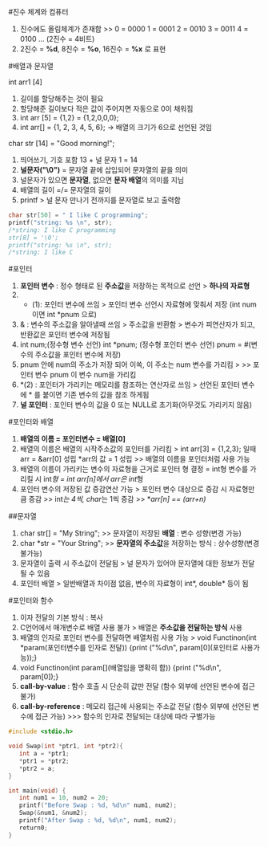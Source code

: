 #진수 체계와 컴퓨터

1. 진수에도 올림체계가 존재함 >> 0 = 0000 1 = 0001 2 = 0010 3 = 0011 4 = 0100 ... (2진수 = 4비트)
2. 2진수 = **%d**, 8진수 = **%o**, 16진수 = **%x** 로 표현

#배열과 문자열

int arr1 [4]
1. 길이를 할당해주는 것이 필요
2. 할당해준 길이보다 적은 값이 주어지면 자동으로 0이 채워짐
3. int arr [5] = {1,2} = {1,2,0,0,0};
4. int arr[] = {1, 2, 3, 4, 5, 6}; -> 배열의 크기가 6으로 선언된 것임
   
char str [14] = "Good morning!";
1. 띄어쓰기, 기호 포함 13 + 널 문자 1 = 14
2. **널문자("\0")** = 문자열 끝에 삽입되어 문자열의 끝을 의미
3. 널문자가 있으면 **문자열**, 없으면 **문자 배열**의 의미를 지님
4. 배열의 길이 =/= 문자열의 길이
5. printf > 널 문자 만나기 전까지를 문자열로 보고 출력함
```c
char str[50] = " I like C programming";
printf("string: %s \n", str);
/*string: I like C programming
str[8] = '\0';
printf("string: %s \n", str);
/*string: I like C
```

#포인터 
1. **포인터 변수** : 정수 형태로 된 **주소값**을 저장하는 목적으로 선언 > **하나의 자료형**
2. * (1): 포인터 변수에 쓰임 >  포인터 변수 선언시 자료형에 맞춰서 저장 (int num 이면 int *pnum 으로)
3. & : 변수의 주소값을 알아낼때 쓰임 > 주소값을 반환함 > 변수가 피연산자가 되고, 반환값은 포인터 변수에 저장됨
4. int num;(정수형 변수 선언) int *pnum; (정수형 포인터 변수 선언) pnum = &num;(변수의 주소값을 포인터 변수에 저장)
5. pnum 안에 num의 주소가 저장 되어 이쏙, 이 주소는 num 변수를 가리킴 > >> 포인터 변수 pnum 이 변수 num을 가리킴
6. *(2) : 포인터가 가리키는 메모리를 참조하는 연산자로 쓰임 > 선언된 포인터 변수에 * 를 붙이면 기존 변수의 값을 참조 하게됨
7. **널 포인터** : 포인터 변수의 값을 0 또는 NULL로 초기화(아무것도 가리키지 않음)

#포인터와 배열
1. **배열의 이름 = 포인터변수 = 배열[0]**
2. 배열의 이름은 배열의 시작주소값의 포인터를 가리킴 > int arr[3] = {1,2,3}; 일때 arr = &arr[0] 성립  *arr의 값 = 1 성립  >> 배열의 이름을 포인터처럼 사용 가능
3. 배열의 이름이 가리키는 변수의 자료형을 근거로 포인터 형 결정 = int형 변수를 가리킬 시 int*형 = int arr[n]에서 arr은 int*형
4. 포인터 변수의 저장된 값 증감연산 가능 > 포인터 변수 대상으로 증감 시 자료형만큼 증감 >> int*는 4씩, char*는 1씩 증감 >> **arr[n] == *(arr+n)**

##문자열
1. char str[] = "My String"; >> 문자열이 저장된 **배열** : 변수 성향(변경 가능)
2. char *str = "Your String"; >> **문자열의 주소값**을 저장하는 방식 : 상수성향(변경 불가능)
3. 문자열이 출력 시 주소값이 전달됨 > 널 문자가 있어야 문자열에 대한 정보가 전달될 수 있음
4. 포인터 배열 > 일반배열과 차이점 없음, 변수의 자료형이 int*, double* 등이 됨

#포인터와 함수
1. 이자 전달의 기본 방식 : 복사
2. C언어에서 매개변수로 배열 사용 불가 > 배열은 **주소값을 전달하는 방식** 사용
3. 배열의 인자로 포인터 변수를 전달하면 배열처럼 사용 가능 > void Functinon(int *param(포인터변수를 인자로 전달)) {print ("%d\n", param[0](포인터로 사용가능));}
4. void Functinon(int param[](배열임을 명확히 함)) {print ("%d\n", param[0]);}
5. **call-by-value** : 함수 호출 시 단순히 값만 전달 (함수 외부에 선언된 변수에 접근 불가)
6. **call-by-reference** : 메모리 접근에 사용되는 주소값 전달 (함수 외부에 선언된 변수에 접근 가능) >>> 함수의 인자로 전달되는 대상에 따라 구별가능

```c
#include <stdio.h>

void Swap(int *ptr1, int *ptr2){
   int a = *ptr1;
   *ptr1 = *ptr2;
   *ptr2 = a;
}

int main(void) {
   int num1 = 10, num2 = 20;
   printf("Before Swap : %d, %d\n" num1, num2);
   Swap(&num1, &num2);
   printf("After Swap : %d, %d\n", num1, num2);
   return0;
}
 ```
